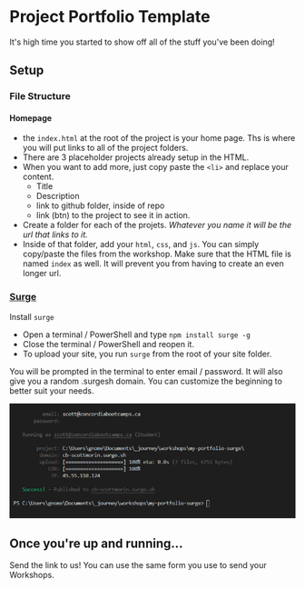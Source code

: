 # Project Portfolio Template

It's high time you started to show off all of the stuff you've been doing!

## Setup

### File Structure

#### Homepage

- the `index.html` at the root of the project is your home page. Ths is where you will put links to all of the project folders.
- There are 3 placeholder projects already setup in the HTML. 
- When you want to add more, just copy paste the `<li>` and replace your content.
    - Title
    - Description
    - link to github folder, inside of repo
    - link (btn) to the project to see it in action.
- Create a folder for each of the projets. _Whatever you name it will be the url that links to it._
- Inside of that folder, add your `html`, `css`, and `js`. You can simply copy/paste the files from the workshop. Make sure that the HTML file is named `index` as well. It will prevent you from having to create an even longer url.

### [Surge](https://surge.sh/)

Install `surge`

- Open a terminal / PowerShell and type `npm install surge -g`
- Close the terminal / PowerShell and reopen it.
- To upload your site, you run `surge` from the root of your site folder.

You will be prompted in the terminal to enter email / password. It will also give you a random .surgesh domain. You can customize the beginning to better suit your needs.

![Surge Example](./assets/images/surge_example.png)

## Once you're up and running...

Send the link to us! You can use the same form you use to send your Workshops.